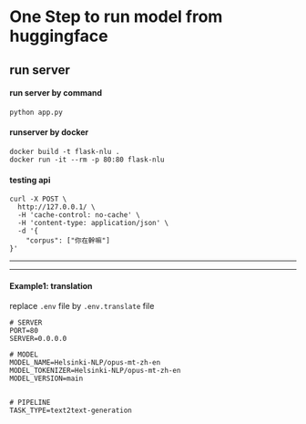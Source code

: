 # One Step to run model from huggingface

## run server
#### run server by command
```commandline
python app.py
```
#### runserver by docker
```
docker build -t flask-nlu .          
docker run -it --rm -p 80:80 flask-nlu
```

#### testing api
```commandline
curl -X POST \
  http://127.0.0.1/ \
  -H 'cache-control: no-cache' \
  -H 'content-type: application/json' \
  -d '{
	"corpus": ["你在幹嘛"]
}'
```


----
----

#### Example1: translation
replace `.env` file by `.env.translate` file 
```
# SERVER
PORT=80
SERVER=0.0.0.0

# MODEL
MODEL_NAME=Helsinki-NLP/opus-mt-zh-en
MODEL_TOKENIZER=Helsinki-NLP/opus-mt-zh-en
MODEL_VERSION=main


# PIPELINE
TASK_TYPE=text2text-generation
```
